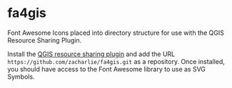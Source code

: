 # fa4gis

Font Awesome Icons placed into directory structure for use with the QGIS Resource Sharing Plugin.

Install the [QGIS resource sharing plugin](https://qgis-contribution.github.io/QGIS-ResourceSharing/) and add the URL ```https://github.com/zacharlie/fa4gis.git``` as a repository. Once installed, you should have access to the Font Awesome library to use as SVG Symbols.
